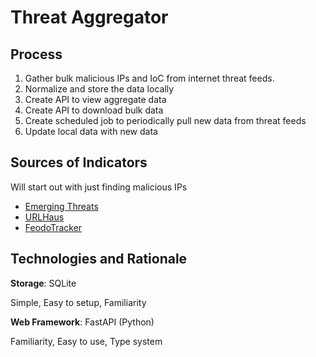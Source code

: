 # Threat Aggregator
## Process
1. Gather bulk malicious IPs and IoC from internet threat feeds.
2. Normalize and store the data locally
3. Create API to view aggregate data
4. Create API to download bulk data
5. Create scheduled job to periodically pull new data from threat feeds
6. Update local data with new data

## Sources of Indicators
Will start out with just finding malicious IPs
- [Emerging Threats](https://rules.emergingthreats.net/open/suricata/)
- [URLHaus](https://urlhaus.abuse.ch/api/)
- [FeodoTracker](https://feodotracker.abuse.ch/blocklist/#iocs)

## Technologies and Rationale
**Storage**: SQLite

Simple, Easy to setup, Familiarity

**Web Framework**: FastAPI (Python)

Familiarity, Easy to use, Type system

